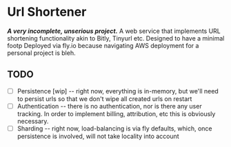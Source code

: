 Url Shortener
=============
_**A very incomplete, unserious project.**_ 
A web service that implements URL shortening functionality akin to Bitly, Tinyurl etc. Designed to have a minimal footp
Deployed via fly.io because navigating AWS deployment for a personal project is bleh.


TODO
----
- [ ] Persistence [wip] -- right now, everything is in-memory, but we'll need to persist urls so that we don't wipe all created urls on restart
- [ ] Authentication -- there is no authentication, nor is there any user tracking. In order to implement billing, attribution, etc this is obviously necessary.
- [ ] Sharding -- right now, load-balancing is via fly defaults, which, once persistence is involved, will not take locality into account